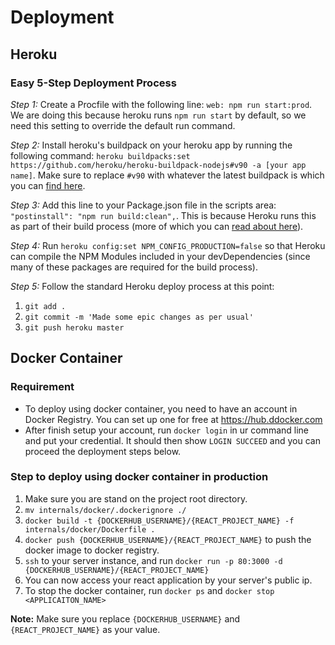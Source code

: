 # Deployment

## Heroku

### Easy 5-Step Deployment Process

*Step 1:* Create a Procfile with the following line: `web: npm run start:prod`. We are doing this because heroku runs `npm run start` by default, so we need this setting to override the default run command. 

*Step 2:* Install heroku's buildpack on your heroku app by running the following command: `heroku buildpacks:set https://github.com/heroku/heroku-buildpack-nodejs#v90 -a [your app name]`. Make sure to replace `#v90` with whatever the latest buildpack is which you can [find here](https://github.com/heroku/heroku-buildpack-nodejs/releases).

*Step 3:* Add this line to your Package.json file in the scripts area: `"postinstall": "npm run build:clean",`. This is because Heroku runs this as part of their build process (more of which you can [read about here](https://devcenter.heroku.com/articles/nodejs-support#build-behavior)).

*Step 4:* Run `heroku config:set NPM_CONFIG_PRODUCTION=false` so that Heroku can compile the NPM Modules included in your devDependencies (since many of these packages are required for the build process).

*Step 5:* Follow the standard Heroku deploy process at this point:

1. `git add .`
2. `git commit -m 'Made some epic changes as per usual'`
3. `git push heroku master`

## Docker Container
### Requirement
* To deploy using docker container, you need to have an account in Docker Registry. You can set up one for free at https://hub.ddocker.com
* After finish setup your account, run `docker login` in ur command line and put your credential. It should then show `LOGIN SUCCEED` and you can proceed the deployment steps below.

### Step to deploy using docker container in production
1. Make sure you are stand on the project root directory.
2. `mv internals/docker/.dockerignore ./`
3. `docker build -t {DOCKERHUB_USERNAME}/{REACT_PROJECT_NAME} -f internals/docker/Dockerfile .`
4. `docker push {DOCKERHUB_USERNAME}/{REACT_PROJECT_NAME}` to push the docker image to docker registry.
5. `ssh` to your server instance, and run `docker run -p 80:3000 -d {DOCKERHUB_USERNAME}/{REACT_PROJECT_NAME}`
6. You can now access your react application by your server's public ip.
7. To stop the docker container, run `docker ps` and `docker stop <APPLICAITON_NAME>`

**Note:** Make sure you replace `{DOCKERHUB_USERNAME}` and `{REACT_PROJECT_NAME}` as your value.